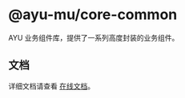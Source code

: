 # @ayu-mu/core-common

AYU 业务组件库，提供了一系列高度封装的业务组件。

## 文档

详细文档请查看 [在线文档](https://your-docs-site.com)。
